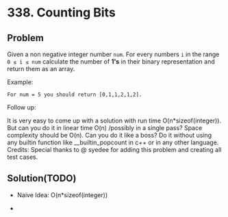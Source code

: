 # 338. Counting Bits

## Problem
Given a non negative integer number `num`. For every numbers `i` in the range `0 ≤ i ≤ num` calculate the number of **1's** in their binary representation and return them as an array.

Example:
```
For num = 5 you should return [0,1,1,2,1,2].
```

Follow up:

It is very easy to come up with a solution with run time O(n*sizeof(integer)). But can you do it in linear time O(n) /possibly in a single pass?
Space complexity should be O(n).
Can you do it like a boss? Do it without using any builtin function like __builtin_popcount in c++ or in any other language.
Credits:
Special thanks to @ syedee for adding this problem and creating all test cases.



## Solution(TODO)

- Naive Idea: O(n*sizeof(integer))

- 
